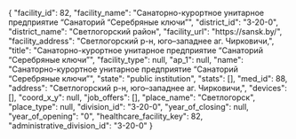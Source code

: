 {
    "facility_id": 82,
    "facility_name": "Cанаторно-курортное унитарное предприятие “Санаторий “Серебряные ключи”",
    "district_id": "3-20-0",
    "district_name": "Светлогорский район",
    "facility_url": "https:\/\/sansk.by\/",
    "facility_address": "Светлогорский р-н, юго–западнее аг. Чирковичи,",
    "title": "Cанаторно-курортное унитарное предприятие “Санаторий “Серебряные ключи”",
    "facility_type": null,
    "ap_1": null,
    "name": "Cанаторно-курортное унитарное предприятие “Санаторий “Серебряные ключи”",
    "state": "public institution",
    "stats": [],
    "med_id": 88,
    "address": "Светлогорский р-н, юго–западнее аг. Чирковичи,",
    "devices": [],
    "coord_x_y": null,
    "job_offers": [],
    "place_name": "Светлогорск",
    "place_type": null,
    "division_id": "3-20-0",
    "year_of_closing": null,
    "year_of_opening": "0",
    "healthcare_facility_key": 82,
    "administrative_division_id": "3-20-0"
}